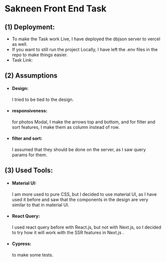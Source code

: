 # Sakneen Front End Task

## (1) Deployment:

- To make the Task work Live, I have deployed the dbjson server to vercel as well.
- If you want to still run the project Locally, I have left the .env files in the repo to make things easier.
- Task Link:

## (2) Assumptions

- #### Design:

  I tried to be tied to the design.

- #### responsiveness:

  for photos Modal, I make the arrows top and bottom, and for filter and sort features, I make them as column instead of row.

- #### filter and sort:
  I assumed that they should be done on the server, as I saw query params for them.

## (3) Used Tools:

- #### Material UI:
  I am more used to pure CSS, but I decided to use material UI, as I have used it before and saw that the components in the design are very similar to that in material UI.
- #### React Query:
  I used react query before with React.js, but not with Next.js, so I decided to try how it will work with the SSR features in Next.js .
- #### Cypress:
  to make some tests.
